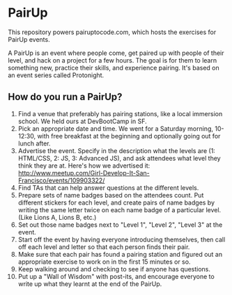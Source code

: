 PairUp
======

This repository powers pairuptocode.com, which hosts the exercises for PairUp events.

A PairUp is an event where people come, get paired up with people of their level, and hack on a project for a few hours.
The goal is for them to learn something new, practice their skills, and experience pairing.
It's based on an event series called Protonight.


How do you run a PairUp?
--------

1.  Find a venue that preferably has pairing stations, like a local immersion school. We held ours at DevBootCamp in SF.
2.  Pick an appropriate date and time. We went for a Saturday morning, 10-12:30, with free breakfast at the beginning and optionally
going out for lunch after.
3.  Advertise the event. Specify in the description what the levels are (1: HTML/CSS, 2: JS, 3: Advanced JS), and ask attendees what level they think they are at. Here's how we advertised it: http://www.meetup.com/Girl-Develop-It-San-Francisco/events/109903322/
4.  Find TAs that can help answer questions at the different levels.
5.  Prepare sets of name badges based on the attendees count. Put different stickers for each level, and create pairs of name badges by writing the same letter twice on each name badge of a particular level. (Like Lions A, Lions B, etc.)
6.  Set out those name badges next to "Level 1", "Level 2", "Level 3" at the event.
7.  Start off the event by having everyone introducing themselves, then call off each level and letter so that each person finds their pair.
8.  Make sure that each pair has found a pairing station and figured out an appropriate exercise to work on in the first 15 minutes or so.
9.  Keep walking around and checking to see if anyone has questions.
10.  Put up a "Wall of Wisdom" with post-its, and encourage everyone to write up what they learnt at the end of the PairUp.

